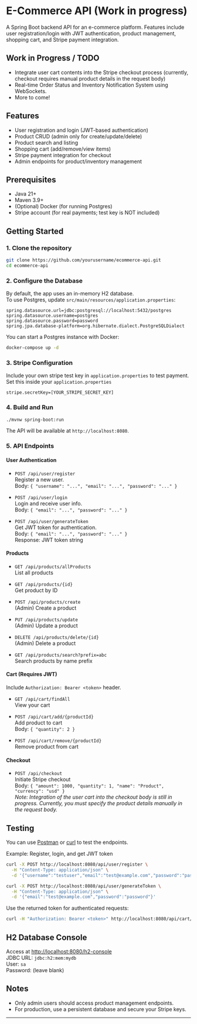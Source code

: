 # E-Commerce API (Work in progress)

A Spring Boot backend API for an e-commerce platform. Features include user registration/login with JWT authentication, product management, shopping cart, and Stripe payment integration.

## Work in Progress / TODO

- Integrate user cart contents into the Stripe checkout process (currently, checkout requires manual product details in the request body)
- Real-time Order Status and Inventory Notification System using WebSockets.
- More to come! 

## Features

- User registration and login (JWT-based authentication)
- Product CRUD (admin only for create/update/delete)
- Product search and listing
- Shopping cart (add/remove/view items)
- Stripe payment integration for checkout
- Admin endpoints for product/inventory management

## Prerequisites

- Java 21+
- Maven 3.9+
- (Optional) Docker (for running Postgres)
- Stripe account (for real payments; test key is NOT included)

## Getting Started

### 1. Clone the repository

```bash
git clone https://github.com/yourusername/ecommerce-api.git
cd ecommerce-api
```

### 2. Configure the Database

By default, the app uses an in-memory H2 database.  
To use Postgres, update `src/main/resources/application.properties`:

```properties
spring.datasource.url=jdbc:postgresql://localhost:5432/postgres
spring.datasource.username=postgres
spring.datasource.password=password
spring.jpa.database-platform=org.hibernate.dialect.PostgreSQLDialect
```

You can start a Postgres instance with Docker:

```bash
docker-compose up -d
```

### 3. Stripe Configuration

Include your own stripe test key in `application.properties` to test payment.
Set this inside your `application.properties`
```
stripe.secretKey=[YOUR_STRIPE_SECRET_KEY] 
```
### 4. Build and Run

```bash
./mvnw spring-boot:run
```

The API will be available at `http://localhost:8080`.

### 5. API Endpoints

#### User Authentication

- `POST /api/user/register`  
  Register a new user.  
  Body: `{ "username": "...", "email": "...", "password": "..." }`

- `POST /api/user/login`  
  Login and receive user info.  
  Body: `{ "email": "...", "password": "..." }`

- `POST /api/user/generateToken`  
  Get JWT token for authentication.  
  Body: `{ "email": "...", "password": "..." }`  
  Response: JWT token string

#### Products

- `GET /api/products/allProducts`  
  List all products

- `GET /api/products/{id}`  
  Get product by ID

- `POST /api/products/create`  
  (Admin) Create a product

- `PUT /api/products/update`  
  (Admin) Update a product

- `DELETE /api/products/delete/{id}`  
  (Admin) Delete a product

- `GET /api/products/search?prefix=abc`  
  Search products by name prefix

#### Cart (Requires JWT)

Include `Authorization: Bearer <token>` header.

- `GET /api/cart/findAll`  
  View your cart

- `POST /api/cart/add/{productId}`  
  Add product to cart  
  Body: `{ "quantity": 2 }`

- `POST /api/cart/remove/{productId}`  
  Remove product from cart

#### Checkout

- `POST /api/checkout`  
  Initiate Stripe checkout  
  Body: `{ "amount": 1000, "quantity": 1, "name": "Product", "currency": "usd" }`  
  _Note: Integration of the user cart into the checkout body is still in progress. Currently, you must specify the product details manually in the request body._

## Testing

You can use [Postman](https://www.postman.com/) or [curl](https://curl.se/) to test the endpoints.

Example: Register, login, and get JWT token

```bash
curl -X POST http://localhost:8080/api/user/register \
  -H "Content-Type: application/json" \
  -d '{"username":"testuser","email":"test@example.com","password":"password"}'

curl -X POST http://localhost:8080/api/user/generateToken \
  -H "Content-Type: application/json" \
  -d '{"email":"test@example.com","password":"password"}'
```

Use the returned token for authenticated requests:

```bash
curl -H "Authorization: Bearer <token>" http://localhost:8080/api/cart/findAll
```

## H2 Database Console

Access at [http://localhost:8080/h2-console](http://localhost:8080/h2-console)  
JDBC URL: `jdbc:h2:mem:mydb`  
User: `sa`  
Password: (leave blank)

## Notes

- Only admin users should access product management endpoints.
- For production, use a persistent database and secure your Stripe keys.

---
